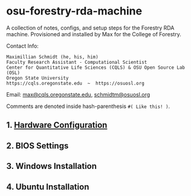 # osu-forestry-rda-machine
A collection of notes, configs, and setup steps for the Forestry RDA machine. Provisioned and installed by Max for the College of Forestry.

Contact Info:

```
Maximillian Schmidt (he, his, him)
Faculty Research Assistant - Computational Scientist
Center for Quantitative Life Sciences (CQLS) & OSU Open Source Lab (OSL)
Oregon State University
https://cqls.oregonstate.edu  ~  https://osuosl.org
```

Email: max@cqls.oregonstate.edu, schmidtm@osuosl.org

Comments are denoted inside hash-parenthesis `#( Like this! )`. 

## 1. [Hardware Configuration](https://github.com/madmax-codewarrior-0/osu-forestry-rda-machine/wiki/BIOS-Settings)

## 2. BIOS Settings

## 3. Windows Installation

## 4. Ubuntu Installation
